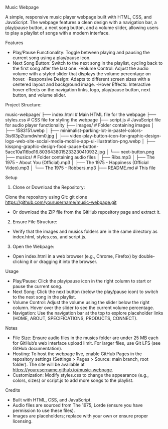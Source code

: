 Music Webpage

A simple, responsive music player webpage built with HTML, CSS, and JavaScript. The webpage features a clean design with a navigation bar, a play/pause button, a next song button, and a volume slider, allowing users to play a playlist of songs with a modern interface.

Features
- Play/Pause Functionality: Toggle between playing and pausing the current song using a play/pause icon.
- Next Song Button: Switch to the next song in the playlist, cycling back to the first song after the last one.
-Volume Control: Adjust the audio volume with a styled slider that displays the volume percentage on hover.
-Responsive Design: Adapts to different screen sizes with a centered layout and background image.
-Hover Effects: Interactive hover effects on the navigation links, logo, play/pause button, next button, and volume slider.

Project Structure:

music-webpage/
├── index.html          # Main HTML file for the webpage
├── styles.css          # CSS file for styling the webpage
├── script.js           # JavaScript file for audio player functionality
├── images/             # Folder containing images
│   ├── 1583151.webp
│   ├── minimalist-parking-lot-in-pastel-colors-3is6l3p2tumdwhm0.jpg
│   ├── video-play-button-icon-for-graphic-design-logo-web-site-social-media-mobile-app-ui-illustration-png.webp
│   ├── kisspng-graphic-design-food-pause-button-5acc10a116bd16.8036438015233230410932.jpg
│   └── next-button.png
├── musics/             # Folder containing audio files
│   ├── Ribs.mp3
│   ├── The 1975 - About You (Official).mp3
│   ├── The 1975 - Happiness (Official Video).mp3
│   └── The 1975 - Robbers.mp3
├── README.md           # This file


Setup

1. Clone or Download the Repository:

Clone the repository using Git:
git clone https://github.com/yourusername/music-webpage.git

- Or download the ZIP file from the GitHub repository page and extract it.
2. Ensure File Structure:
- Verify that the images and musics folders are in the same directory as index.html, styles.css, and script.js.

3. Open the Webpage:
- Open index.html in a web browser (e.g., Chrome, Firefox) by double-clicking it or dragging it into the browser.

Usage

- Play/Pause: Click the play/pause icon in the right column to start or pause the current song.
- Next Song: Click the next button (below the play/pause icon) to switch to the next song in the playlist.
- Volume Control: Adjust the volume using the slider below the right column. Hover over the slider to see the current volume percentage.
- Navigation: Use the navigation bar at the top to explore placeholder links (HOME, ABOUT, SPECIFICATIONS, PRODUCTS, CONNECT).

Notes
- File Size: Ensure audio files in the musics folder are under 25 MB each for GitHub’s web interface upload limit. For larger files, use Git LFS (see GitHub documentation).
- Hosting: To host the webpage live, enable GitHub Pages in the repository settings (Settings > Pages > Source: main branch, root folder). The site will be available at https://yourusername.github.io/music-webpage.
- Customization: Modify styles.css to change the appearance (e.g., colors, sizes) or script.js to add more songs to the playlist.

Credits
- Built with HTML, CSS, and JavaScript.
- Audio files are sourced from The 1975, Lorde (ensure you have permission to use these files).
- Images are placeholders; replace with your own or ensure proper licensing.
